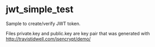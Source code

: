 # jwt_simple_test

Sample to create/verify JWT token.

Files private.key and public.key are key pair that was generated with http://travistidwell.com/jsencrypt/demo/